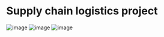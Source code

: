 # Supply chain logistics project
![image](https://github.com/user-attachments/assets/f3d375af-1e9b-44a1-9a39-47c13e32f823)
![image](https://github.com/user-attachments/assets/c1601768-f8e7-44e0-b442-b444da975483)
![image](https://github.com/user-attachments/assets/dfacb168-2f70-4ffb-9b87-2b1444adc360)
